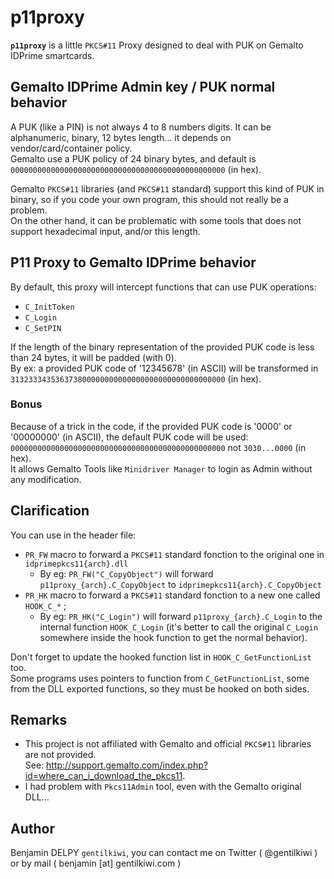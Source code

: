 # p11proxy

**`p11proxy`** is a little `PKCS#11` Proxy designed to deal with PUK on Gemalto IDPrime smartcards.


## Gemalto IDPrime Admin key / PUK normal behavior

A PUK (like a PIN) is not always 4 to 8 numbers digits. It can be alphanumeric, binary, 12 bytes length... it depends on vendor/card/container policy.  
Gemalto use a PUK policy of 24 binary bytes, and default is `000000000000000000000000000000000000000000000000` (in hex).

Gemalto `PKCS#11` libraries (and `PKCS#11` standard) support this kind of PUK in binary, so if you code your own program, this should not really be a problem.  
On the other hand, it can be problematic with some tools that does not support hexadecimal input, and/or this length.


## P11 Proxy to Gemalto IDPrime behavior

By default, this proxy will intercept functions that can use PUK operations:
- `C_InitToken`
- `C_Login`
- `C_SetPIN`

If the length of the binary representation of the provided PUK code is less than 24 bytes, it will be padded (with 0).  
By ex: a provided PUK code of '12345678' (in ASCII) will be transformed in `313233343536373800000000000000000000000000000000` (in hex).

### Bonus
Because of a trick in the code, if the provided PUK code is '0000' or '00000000' (in ASCII), the default PUK code will be used: `000000000000000000000000000000000000000000000000` not `3030...0000` (in hex).  
It allows Gemalto Tools like `Minidriver Manager` to login as Admin without any modification.


## Clarification

You can use in the header file:
- `PR_FW` macro to forward a `PKCS#11` standard fonction to the original one in `idprimepkcs11{arch}.dll`
  - By eg: `PR_FW("C_CopyObject")` will forward `p11proxy_{arch}.C_CopyObject` to `idprimepkcs11{arch}.C_CopyObject`
- `PR_HK` macro to forward a `PKCS#11` standard fonction to a new one called `HOOK_C_*` ;
  - By eg: `PR_HK("C_Login")` will forward `p11proxy_{arch}.C_Login` to the internal function `HOOK_C_Login` (it's better to call the original `C_Login` somewhere inside the hook function to get the normal behavior).

Don't forget to update the hooked function list in `HOOK_C_GetFunctionList` too.  
Some programs uses pointers to function from `C_GetFunctionList`, some from the DLL exported functions, so they must be hooked on both sides.


## Remarks

- This project is not affiliated with Gemalto and official `PKCS#11` libraries are not provided.  
  See: http://support.gemalto.com/index.php?id=where_can_i_download_the_pkcs11.
- I had problem with `Pkcs11Admin` tool, even with the Gemalto original DLL...


## Author
Benjamin DELPY `gentilkiwi`, you can contact me on Twitter ( @gentilkiwi ) or by mail ( benjamin [at] gentilkiwi.com )
